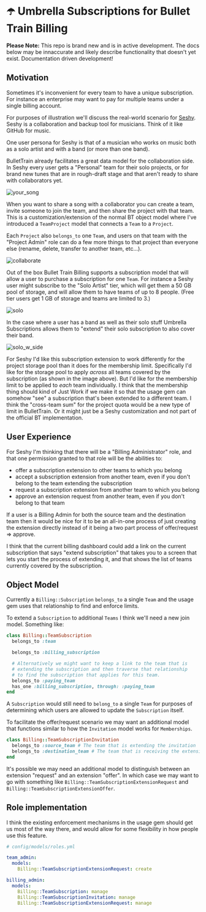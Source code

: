 # ☂️  Umbrella Subscriptions for Bullet Train Billing

**Please Note:** This repo is brand new and is in active development. The docs below may be innaccurate
and likely describe functionality that doesn't yet exist. Documentation driven development!

## Motivation

Sometimes it's inconvenient for every team to have a unique subscription. For instance an enterprise
may want to pay for multiple teams under a single billing account.

For purposes of illustration we'll discuss the real-world scenario for [Seshy](https://seshy.me). Seshy
is a collaboration and backup tool for musicians. Think of it like GitHub for music.

One user persona for Seshy is that of a musician who works on music both as a solo artist and with a band
(or more than one band).

BulletTrain already facilitates a great data model for the collaboration side. In Seshy every user gets a
"Personal" team for their solo projects, or for brand new tunes that are in rough-draft stage and that
aren't ready to share with collaborators yet.

![your_song](https://user-images.githubusercontent.com/58702/236494773-df1b9285-11e5-45c3-8dfc-1b8149d97955.png)

When you want to share a song with a collaborator you can create a team, invite someone to join the team,
and then share the project with that team. This is a customization/extension of the normal BT object model
where I've introduced a `TeamProject` model that connects a `Team` to a `Project`.

Each `Project` also `belongs_to` one `Team`, and users on that team with the "Project Admin" role can do a
few more things to that project than everyone else (rename, delete, transfer to another team, etc...).

![collaborate](https://user-images.githubusercontent.com/58702/236495741-2ccdbb6e-4435-4f1e-8fc3-630e2fab1018.png)

Out of the box Bullet Train Billing supports a subscription model that will allow a user to purchase a subscription for
one `Team`. For instance a Seshy user might subscribe to the "Solo Artist" tier, which will get them a 50
GB pool of storage, and will allow them to have teams of up to 8 people. (Free tier users get 1 GB of storage
and teams are limited to 3.)

![solo](https://user-images.githubusercontent.com/58702/236496148-8b6b4587-95aa-4b15-940a-c978805d4e5c.png)

In the case where a user has a band as well as their solo stuff Umbrella Subscriptions allows them to "extend"
their solo subscription to also cover their band.

![solo_w_side](https://user-images.githubusercontent.com/58702/236496786-8aea4d96-dc97-418f-8361-1b2bacb18bec.png)

For Seshy I'd like this subscription extension to work differently for the project storage pool than it does
for the membership limit. Specifically I'd like for the storage pool to apply _across_ all teams covered by
the subscription (as shown in the image above). But I'd like for the membership limit to be applied to _each_
team individually. I think that the membership thing should kind of Just Work if we make it so that the usage
gem can somehow "see" a subscription that's been extended to a different team. I think the "cross-team sum"
for the project quota would be a new type of limit in BulletTrain. Or it might just be a Seshy customization
and not part of the official BT implementation.

## User Experience

For Seshy I'm thinking that there will be a "Billing Administrator" role, and that one permission granted to that role will be the abilities to:
  * offer a subscription extension to other teams to which you belong
  * accept a subscription extension from another team, even if you don't belong to the team extending the subscription
  * request a subscription extension from another team to which you belong
  * approve an extension request from another team, even if you don't belong to that team
  
If a user is a Billing Admin for both the source team and the destination team then it would be nice for it to be an all-in-one process of just creating the extension directly instead of it being a two part process of offer/request => approve.

I think that the current billing dashboard could add a link on the current subscription that says "extend subscription" that takes you to a screen that lets you start the process of extending it, and that shows the list of teams currently covered by the subscription.

## Object Model

Currently a `Billing::Subscription` `belongs_to` a single `Team` and the usage gem uses that relationship to find and enforce limits.

To extend a `Subscription` to additional `Teams` I think we'll need a new join model. Something like:

```ruby
class Billing::TeamSubscription
  belongs_to :team

  belongs_to :billing_subscription

  # Alternatively we might want to keep a link to the team that is
  # extending the subscription and then traverse that relationship
  # to find the subscription that applies for this team.
  belongs_to :paying_team
  has_one :billing_subscription, through: :paying_team
end
```

A `Subscription` would still need to `belong_to` a single `Team` for purposes of determining which users are allowed to update the `Subscription` itself.

To facilitate the offer/request scenario we may want an additional model that functions similar to how the `Invitation` model works for `Memberships`.

```ruby
class Billing::TeamSubscriptionInvitation
  belongs_to :source_team # The team that is extending the invitation
  belongs_to :destination_team # The team that is receiving the extension
end
```

It's possible we may need an additional model to distinguish between an extension "request" and an extension "offer". In which case we may want to go with something like `Billing::TeamSubscriptionExtensionRequest` and `Billing::TeamSubscriptionExtensionOffer`.

## Role implementation

I think the existing enforcement mechanisms in the usage gem should get us most of the way there, and would allow for some flexibility in how people use this feature.

```yml
# config/models/roles.yml

team_admin:
  models:
    Billing::TeamSubscriptionExtensionRequest: create

billing_admin:
  models:
    Billing::TeamSubscription: manage
    Billing::TeamSubscriptionInvitation: manage
    Billing::TeamSubscriptionExtensionRequest: manage
```
